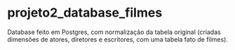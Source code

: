 # projeto2_database_filmes
Database feito em Postgres, com normalização da tabela original (criadas dimensões de atores, diretores e escritores, com uma tabela fato de filmes). 
